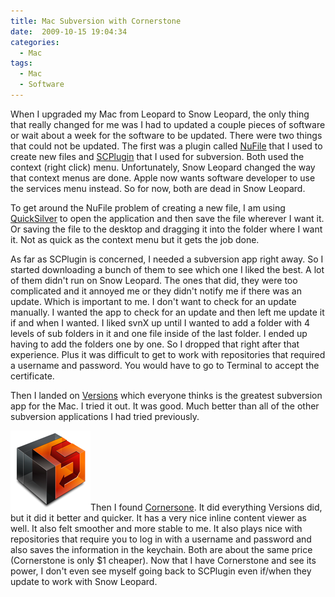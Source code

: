 ```yaml
---
title: Mac Subversion with Cornerstone
date:  2009-10-15 19:04:34
categories:
  - Mac
tags:
  - Mac
  - Software
---
```


When I upgraded my Mac from Leopard to Snow Leopard, the only thing that really changed for me was I had to updated a couple pieces of software or wait about a week for the software to be updated. There were two things that could not be updated. The first was a plugin called <a href="http://www.growlichat.com/NuFile.php" target="_blank">NuFile</a> that I used to create new files and <a href="http://scplugin.tigris.org/" target="_blank">SCPlugin</a> that I used for subversion. Both used the context (right click) menu. Unfortunately, Snow Leopard changed the way that context menus are done. Apple now wants software developer to use the services menu instead. So for now, both are dead in Snow Leopard.

To get around the NuFile problem of creating a new file, I am using <a href="http://www.blacktree.com/" target="_blank">QuickSilver</a> to open the application and then save the file wherever I want it. Or saving the file to the desktop and dragging it into the folder where I want it. Not as quick as the context menu but it gets the job done.

As far as SCPlugin is concerned, I needed a subversion app right away. So I started downloading a bunch of them to see which one I liked the best. A lot of them didn't run on Snow Leopard. The ones that did, they were too complicated and it annoyed me or they didn't notify me if there was an update. Which is important to me. I don't want to check for an update manually. I wanted the app to check for an update and then left me update it if and when I wanted. I liked svnX up until I wanted to add a folder with 4 levels of sub folders in it and one file inside of the last folder. I ended up having to add the folders one by one. So I dropped that right after that experience. Plus it was difficult to get to work with repositories that required a username and password. You would have to go to Terminal to accept the certificate.

Then I landed on <a href="http://versionsapp.com/" target="_blank">Versions</a> which everyone thinks is the greatest subversion app for the Mac. I tried it out. It was good. Much better than all of the other subversion applications I had tried previously.

<img class="alignleft size-full wp-image-393" title="Cornerstone" src="/assets/images/posts/2009/10/cornerstone-app.png" alt="Cornerstone" width="128" height="128" />Then I found <a href="http://www.zennaware.com/cornerstone/" target="_blank">Cornersone</a>. It did everything Versions did, but it did it better and quicker. It has a very nice inline content viewer as well. It also felt smoother and more stable to me. It also plays nice with repositories that require you to log in with a username and password and also saves the information in the keychain. Both are about the same price (Cornerstone is only $1 cheaper). Now that I have Cornerstone and see its power, I don't even see myself going back to SCPlugin even if/when they update to work with Snow Leopard.
